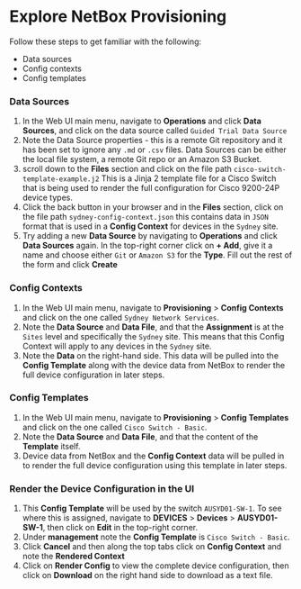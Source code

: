 # Explore NetBox Provisioning

Follow these steps to get familiar with the following: 
- Data sources
- Config contexts
- Config templates

### Data Sources   
1. In the Web UI main menu, navigate to **Operations** and click **Data Sources**, and click on the data source called `Guided Trial Data Source`
2. Note the Data Source properties - this is a remote Git repository and it has been set to ignore any `.md` or `.csv` files. Data Sources can be either the local file system, a remote Git repo or an Amazon S3 Bucket. 
3. scroll down to the **Files** section and click on the file path `cisco-switch-template-example.j2` This is a Jinja 2 template file for a Cisco Switch that is being used to render the full configuration for Cisco 9200-24P device types.   
4. Click the back button in your browser and in the **Files** section, click on the file path `sydney-config-context.json` this contains data in `JSON` format that is used in a **Config Context** for devices in the `Sydney` site. 
5. Try adding a new **Data Source** by navigating to **Operations** and click **Data Sources** again. In the top-right corner click on **+ Add**, give it a name and choose either `Git` or `Amazon S3` for the **Type**. Fill out the rest of the form and click **Create**

### Config Contexts
1. In the Web UI main menu, navigate to **Provisioning** > **Config Contexts** and click on the one called `Sydney Network Services`.
2. Note the **Data Source** and **Data File**, and that the **Assignment** is at the `Sites` level and specifically the `Sydney` site. This means that this Config Context will apply to any devices in the `Sydney` site. 
3. Note the **Data** on the right-hand side. This data will be pulled into the **Config Template** along with the device data from NetBox to render the full device configuration in later steps. 

### Config Templates
1. In the Web UI main menu, navigate to **Provisioning** > **Config Templates** and click on the one called `Cisco Switch - Basic`.
2. Note the **Data Source** and **Data File**, and that the content of the **Template** itself.
3. Device data from NetBox and the **Config Context** data will be pulled in to render the full device configuration using this template in later steps. 

### Render the Device Configuration in the UI
1. This **Config Template** will be used by the switch `AUSYD01-SW-1`. To see where this is assigned, navigate to **DEVICES** > **Devices** > **AUSYD01-SW-1**, then click on **Edit** in the top-right corner. 
2. Under **management** note the **Config Template** is `Cisco Switch - Basic`. 
3. Click **Cancel** and then along the top tabs click on **Config Context** and note the **Rendered Context**
4. Click on **Render Config** to view the complete device configuration, then click on **Download** on the right hand side to download as a text file.